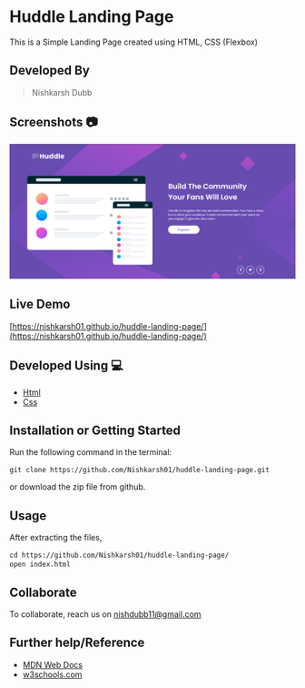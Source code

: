 # Huddle Landing Page
This is a Simple Landing Page created using HTML, CSS (Flexbox) 

## Developed By 
> Nishkarsh Dubb

## Screenshots 📷
![Website Screenshot 1](images/1.png)


## Live Demo 

 [https://nishkarsh01.github.io/huddle-landing-page/](https://nishkarsh01.github.io/huddle-landing-page/)

## Developed Using 💻

+ [Html](https://developer.mozilla.org/en-US/docs/Web/HTML)
+ [Css](https://developer.mozilla.org/en-US/docs/Web/CSS)

## Installation or Getting Started

Run the following command in the terminal:

	git clone https://github.com/Nishkarsh01/huddle-landing-page.git
or download the zip file from github.
    

## Usage
After extracting the files,

    cd https://github.com/Nishkarsh01/huddle-landing-page/
    open index.html

## Collaborate
To collaborate, reach us on [nishdubb11@gmail.com]()

## Further help/Reference

+ [MDN Web Docs](https://developer.mozilla.org/en-US/)
+ [w3schools.com](https://www.w3schools.com/)
    






